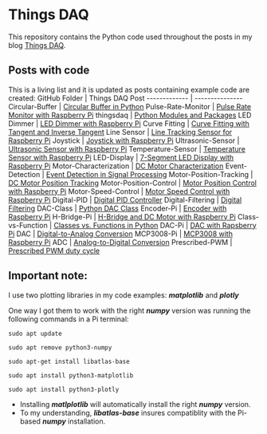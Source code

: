 # Things DAQ

This repository contains the Python code used throughout the posts in my blog
[Things DAQ](https://thingsdaq.org/).

## Posts with code
This is a living list and it is updated as posts containing example code are created:
GitHub Folder | Things DAQ Post
------------- | ---------------
Circular-Buffer | [Circular Buffer in Python](https://thingsdaq.org/2023/04/18/circular-buffer-in-python/)
Pulse-Rate-Monitor | [Pulse Rate Monitor with Raspberry Pi](https://thingsdaq.org/2023/03/03/pulse-rate-monitor-with-raspberry-pi/)
thingsdaq | [Python Modules and Packages](https://thingsdaq.org/2023/01/29/python-modules-and-packages/)
LED Dimmer | [LED Dimmer with Raspberry Pi](https://thingsdaq.org/2023/01/16/led-dimmer-with-raspberry-pi/)
Curve Fitting | [Curve Fitting with Tangent and Inverse Tangent](https://thingsdaq.org/2022/12/29/curve-fitting-with-tangent-and-inverse-tangent/)
Line Sensor | [Line Tracking Sensor for Raspberry Pi](https://thingsdaq.org/2022/12/24/line-tracking-sensor-for-raspberry-pi/)
Joystick | [Joystick with Raspberry Pi](https://thingsdaq.org/2022/11/24/joystick-with-raspberry-pi/)
Ultrasonic-Sensor | [Ultrasonic Sensor with Raspberry Pi](https://thingsdaq.org/2022/11/04/ultrasonic-sensor-with-raspberry-pi/)
Temperature-Sensor | [Temperature Sensor with Raspberry Pi](https://thingsdaq.org/2022/10/15/temperature-sensor-with-raspberry-pi/)
LED-Display | [7-Segment LED Display with Raspberry Pi](https://thingsdaq.org/2022/10/02/7-segment-led-display-with-raspberry-pi/)
Motor-Characterization | [DC Motor Characterization](https://thingsdaq.org/2022/07/05/dc-motor-characterization-1-of-2/)
Event-Detection | [Event Detection in Signal Processing](https://thingsdaq.org/2022/06/21/event-detection-in-signal-processing/)
Motor-Position-Tracking | [DC Motor Position Tracking](https://thingsdaq.org/2022/06/02/dc-motor-position-tracking/)
Motor-Position-Control | [Motor Position Control with Raspberry Pi](https://thingsdaq.org/2022/05/15/motor-position-control-with-raspberry-pi/)
Motor-Speed-Control | [Motor Speed Control with Raspberry Pi](https://thingsdaq.org/2022/04/17/motor-speed-control-with-raspberry-pi/)
Digital-PID | [Digital PID Controller](https://thingsdaq.org/2022/04/07/digital-pid-controller/)
Digital-Filtering | [Digital Filtering](https://thingsdaq.org/2022/03/23/digital-filtering/)
DAC-Class | [Python DAC Class](https://thingsdaq.org/2022/03/17/python-dac-class/)
Encoder-Pi | [Encoder with Raspberry Pi](https://thingsdaq.org/2022/03/09/encoder-with-raspberry-pi/)
H-Bridge-Pi | [H-Bridge and DC Motor with Raspberry Pi](https://thingsdaq.org/2022/03/01/h-bridge-and-dc-motor-with-raspberry-pi/)
Class-vs-Function | [Classes vs. Functions in Python](https://thingsdaq.org/2022/02/23/classes-vs-functions-in-python/)
DAC-Pi | [DAC with Rapsberry Pi](https://thingsdaq.org/2022/02/08/dac-with-raspberry-pi/)
DAC | [Digital-to-Analog Conversion](https://thingsdaq.org/2022/02/02/digital-to-analog-conversion/)
MCP3008-Pi | [MCP3008 with Raspberry Pi](https://thingsdaq.org/2022/01/24/mcp3008-with-raspberry-pi/)
ADC | [Analog-to-Digital Conversion](https://thingsdaq.org/2022/01/17/analog-to-digital-conversion/)
Prescribed-PWM | [Prescribed PWM duty cycle](https://thingsdaq.org/2022/01/02/prescribed-pwm-duty-cycle/)


## Important note:
I use two plotting libraries in my code examples: ***matplotlib*** and ***plotly***

One way I got them to work with the right ***numpy*** version was running the following
commands in a Pi terminal:

```
sudo apt update
```
```
sudo apt remove python3-numpy
```
```
sudo apt-get install libatlas-base
```
```
sudo apt install python3-matplotlib
```
```
sudo apt install python3-plotly
```

- Installing ***matlplotlib*** will automatically install the right ***numpy*** version.
- To my understanding, ***libatlas-base*** insures compatiblity with the Pi-based ***numpy*** installation.

